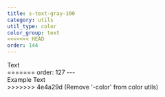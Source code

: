 ```yaml
---
title: s-text-gray-100
category: utils
util_type: color
color_group: text
<<<<<<< HEAD
order: 144
---
```

<div class="s-text-gray-100 s-bg-black">Text</div>
=======
order: 127
---
<div class="s-text-gray-100">Example Text</div>
>>>>>>> 4e4a29d (Remove '-color' from  color utils)

